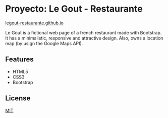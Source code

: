 # Proyecto: Le Gout - Restaurante


[legout-restaurante.github.io](https://legout-restaurante.github.io)

Le Gout is a fictional web page of a french restaurant made with Bootstrap. It has a minimalistic, responsive and attractive design. Also, owns a location map (by usign the Google Maps API).

## Features
- HTML5
- CSS3
- Bootstrap


## License
[MIT](https://choosealicense.com/licenses/mit/)
